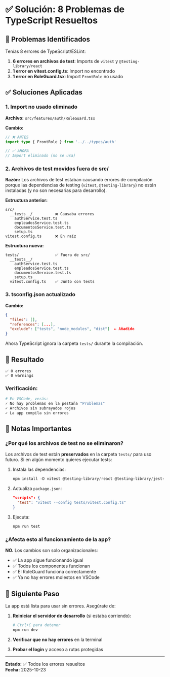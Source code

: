 # ✅ Solución: 8 Problemas de TypeScript Resueltos

## 🐛 Problemas Identificados

Tenías 8 errores de TypeScript/ESLint:

1. **6 errores en archivos de test**: Imports de `vitest` y `@testing-library/react`
2. **1 error en vitest.config.ts**: Import no encontrado
3. **1 error en RoleGuard.tsx**: Import `FrontRole` no usado

## ✅ Soluciones Aplicadas

### 1. **Import no usado eliminado**
**Archivo:** `src/features/auth/RoleGuard.tsx`

**Cambio:**
```typescript
// ❌ ANTES
import type { FrontRole } from '../../types/auth'

// ✅ AHORA
// Import eliminado (no se usa)
```

### 2. **Archivos de test movidos fuera de src/**
**Razón:** Los archivos de test estaban causando errores de compilación porque las dependencias de testing (`vitest`, `@testing-library`) no están instaladas (y no son necesarias para desarrollo).

**Estructura anterior:**
```
src/
  __tests__/          ❌ Causaba errores
    authService.test.ts
    empleadosService.test.ts
    documentosService.test.ts
    setup.ts
vitest.config.ts      ❌ En raíz
```

**Estructura nueva:**
```
tests/                ✅ Fuera de src/
  __tests__/
    authService.test.ts
    empleadosService.test.ts
    documentosService.test.ts
    setup.ts
  vitest.config.ts    ✅ Junto con tests
```

### 3. **tsconfig.json actualizado**
**Cambio:**
```json
{
  "files": [],
  "references": [...],
  "exclude": ["tests", "node_modules", "dist"]  ← Añadido
}
```

Ahora TypeScript ignora la carpeta `tests/` durante la compilación.

## 🎯 Resultado

```
✅ 0 errores
✅ 0 warnings
```

### Verificación:
```powershell
# En VSCode, verás:
✓ No hay problemas en la pestaña "Problemas"
✓ Archivos sin subrayados rojos
✓ La app compila sin errores
```

## 📝 Notas Importantes

### ¿Por qué los archivos de test no se eliminaron?

Los archivos de test están **preservados** en la carpeta `tests/` para uso futuro. Si en algún momento quieres ejecutar tests:

1. Instala las dependencias:
   ```powershell
   npm install -D vitest @testing-library/react @testing-library/jest-dom
   ```

2. Actualiza `package.json`:
   ```json
   "scripts": {
     "test": "vitest --config tests/vitest.config.ts"
   }
   ```

3. Ejecuta:
   ```powershell
   npm run test
   ```

### ¿Afecta esto al funcionamiento de la app?

**NO.** Los cambios son solo organizacionales:
- ✅ La app sigue funcionando igual
- ✅ Todos los componentes funcionan
- ✅ El RoleGuard funciona correctamente
- ✅ Ya no hay errores molestos en VSCode

## 🚀 Siguiente Paso

La app está lista para usar sin errores. Asegúrate de:

1. **Reiniciar el servidor de desarrollo** (si estaba corriendo):
   ```powershell
   # Ctrl+C para detener
   npm run dev
   ```

2. **Verificar que no hay errores** en la terminal

3. **Probar el login** y acceso a rutas protegidas

---

**Estado:** ✅ Todos los errores resueltos  
**Fecha:** 2025-10-23
